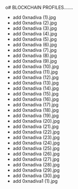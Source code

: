 o# BLOCKCHAIN PROFILES.......
- add 0xnadiva (1).jpg
- add 0xnadiva (2).jpg
- add 0xnadiva (3).jpg
- add 0xnadiva (4).jpg
- add 0xnadiva (5).jpg
- add 0xnadiva (6).jpg
- add 0xnadiva (7).jpg
- add 0xnadiva (8).jpg
- add 0xnadiva (9).jpg
- add 0xnadiva (10).jpg
- add 0xnadiva (11).jpg
- add 0xnadiva (12).jpg
- add 0xnadiva (13).jpg
- add 0xnadiva (14).jpg
- add 0xnadiva (15).jpg
- add 0xnadiva (16).jpg
- add 0xnadiva (17).jpg
- add 0xnadiva (18).jpg
- add 0xnadiva (19).jpg
- add 0xnadiva (20).jpg
- add 0xnadiva (21).jpg
- add 0xnadiva (22).jpg
- add 0xnadiva (23).jpg
- add 0xnadiva (24).jpg
- add 0xnadiva (25).jpg
- add 0xnadiva (26).jpg
- add 0xnadiva (27).jpg
- add 0xnadiva (28).jpg
- add 0xnadiva (29).jpg
- add 0xnadiva (30).jpg
- add 0xnadiva1 (1).jpg
